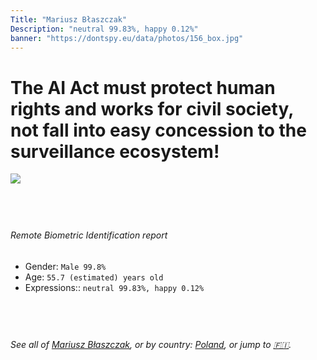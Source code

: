 ```yaml
---
Title: "Mariusz Błaszczak"
Description: "neutral 99.83%, happy 0.12%"
banner: "https://dontspy.eu/data/photos/156_box.jpg"
---
```


# The AI Act must protect human rights and works for civil society, not fall into easy concession to the surveillance ecosystem!

<link rel="stylesheet" type="text/css" href="/css/blog.css" />

<div class="is-fake" hidden>

_This is a **fake picture**_, we collect these anyway [because the AI Act](why-deepfake) negotiation moves in a way that would create more mess in our lives! for a longer explanation, read [The Dual Threat: How Losing the Biometric Battle Fuels Deepfake Proliferation](/blog/the-dual-threat-how-losing-the-biometric-battle-fuels-deepfake-proliferation/)

</div>

<!-- <img src="https://dontspy.eu/data/photos/54_box.jpg" /> -->
<img src="https://dontspy.eu/data/photos/156_box.jpg" />

## <br>

###### Remote Biometric Identification report

* <span class="label">Gender:</span> `Male 99.8%`
* <span class="label">Age:</span> `55.7 (estimated) years old`
* <span class="label">Expressions::</span> `neutral 99.83%, happy 0.12%`

## <br>

###### See all of [Mariusz Błaszczak](/policymaker#Mariusz%20B%C5%82aszczak), or by country: [Poland](/country#Poland), or jump to [🇫🇮](/x/39).

## <br>